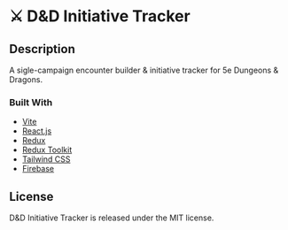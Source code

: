 # ⚔️ D&D Initiative Tracker

## Description

A sigle-campaign encounter builder & initiative tracker for 5e Dungeons & Dragons.

### Built With

- [Vite](https://vitejs.dev/)
- [React.js](https://reactjs.org/)
- [Redux](https://redux.js.org/)
- [Redux Toolkit](https://redux-toolkit.js.org/)
- [Tailwind CSS](https://tailwindcss.com/)
- [Firebase](https://firebase.google.com/)

## License

D&D Initiative Tracker is released under the MIT license.
